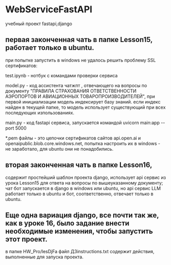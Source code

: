 # WebServiceFastAPI
учебный проект fastapi,django

## первая законченная чать в папке Lesson15, работает только в ubuntu. 
при попытке запустить в windows не удалось решить проблему SSL сертификатов:

test.ipynb -  нотбук с командами проверки сервиса

model.py - код ассистента чатжпт , отвечающего на вопросы по документу "ПРАВИЛА СТРАХОВАНИЯ ОТВЕТСТВЕННОСТИ АЭРОПОРТОВ И АВИАЦИОННЫХ ТОВАРОПРОИЗВОДИТЕЛЕЙ", при первой инициализации модель индексирует базу знаний. если индекс найден в текущей папке, то модель использует существующий при всех последующих изпользованиях.

main.py - код fastapi сервиса, запускается командой uvicorn main:app --port 5000

*.pem файлы - это цепочки сертификатов сайтов api.open.ai и openaipublic.blob.core.windows.net, попытка настроить их в windows - не заработало, для ubuntu они не понадобились.
## вторая законченная чать в папке Lesson16, 
содержит простейший шаблон проекта django, использует api сервис из урока Lesson15 для ответа на вопросы по вышеуказанному документу;
чат бот запускается в django в windows или ubuntu, но api сервис LLM работает только в ubuntu и бот, соответственно, отвечает только в ubuntu. 

## Еще одна вариация django, все почти так же, как в уроке 16, было задание внести необходимые изменения, чтобы запустить этот проект.
в папке HW_Pro/lesDjFa файл ДЗinstructions.txt содержит действия, выполненные для запуска проекта.
